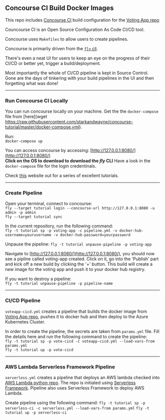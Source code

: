 ## Concourse CI Build Docker Images

This repo includes [Concourse CI](https://concourse-ci.org/) build configuration for the [Voting App repo](https://github.com/salmaniqbal/azure-voting-app-redis)

Councourse CI is an Open Source Configuration As Code CI/CD tool.  

Concourse uses `Makefiles` to allow users to create pipelines.

Concourse is primarliy driven from the [`fly` cli](https://concourse-ci.org/fly.html).

There's even a neat UI for users to keep an eye on the progress of their CI/CD or better yet, trigger a build/deployment.

Most importantly the whole of CI/CD pipeline is kept in Source Control. Gone are the days of tinkering with your build pipelines in the UI and then forgetting what was done!

---
### Run Concourse CI Locally

You can run concourse locally on your machine. Get the the `docker-compose` file from [here](wget https://raw.githubusercontent.com/starkandwayne/concourse-tutorial/master/docker-compose.yml).

Run:  
`docker-compose up`

You can access concourse by accessing: [http://127.0.0.1:8080/](http://127.0.0.1:8080/)  
__Click on the OS to download to download the *fly* CLI__
Have a look in the `docker-compose` file for the login credentinals.

Check [this](https://concoursetutorial.com/) website out for a series of excellent tutorials.

---
### Create Pipeline

Open your terminal, connect to concourse:  
`fly --target tutorial login --concourse-url http://127.0.0.1:8080 -u admin -p admin`  
`fly --target tutorial sync`

In the current repository, run the following command:  
`fly -t tutorial sp -p voting-app -c pipeline.yml -v docker-hub-username=yourusername -v docker-hub-password=yourpassword`

Unpause the pipeline:
`fly -t tutorial unpause-pipeline -p voting-app`

Navigate to [http://127.0.0.1:8080/](http://127.0.0.1:8080/), you should now see a pipline called voting-app created. Click on it, go into the 'Publish' part and kick off a new build by clicking the '+' button. This build will create a new image for the voting app and push it to your docker hub registry.


If you want to destroy a pipeline:  
`fly -t tutorial unpause-pipeline -p pipeline-name`

---
### CI/CD Pipeline

`voteapp-cicd.yml` creates a pipeline that builds the docker image from [Voting App repo](https://github.com/salmaniqbal/azure-voting-app-redis), pushes it to docker hub and then deploy to the Azure Kubernetes Cluster.

In order to create the pipeline, the secrets are taken from `params.yml` file. Fill the details here and run the following command to create the pipeline:  
`fly -t tutorial sp -p vote-cicd -c voteapp-cicd.yml --load-vars-from params.yml`  
`fly -t tutorial up -p vote-cicd`

---
### AWS Lambda Serverless Framework Pipeline

`serverless.yml` creates a pipeline that deploys an AWS lambda checked into [AWS Lambda python repo](https://github.com/salmaniqbal/python-serverless.git). The repo is initiated using [Serverless Framework](https://serverless.com/). Pipeline also uses Serverless Framework to deploy AWS Lambda.

Create pipeline using the following command:
`fly -t tutorial sp -p serverless-ci -c serverless.yml --load-vars-from params.yml`
`fly -t tutorial up -p serverless-ci`